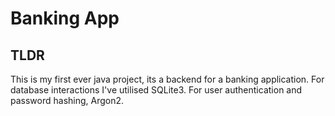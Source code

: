 # Banking App

## TLDR
This is my first ever java project, its a backend for a banking application. For database interactions I've utilised SQLite3. For user authentication and password hashing, Argon2.